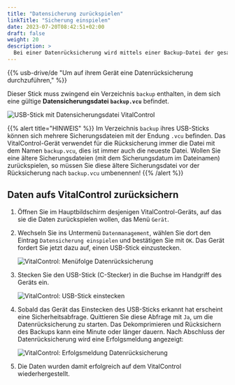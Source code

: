 ```yaml
---
title: "Datensicherung zurückspielen"
linkTitle: "Sicherung einspielen"
date: 2023-07-20T08:42:51+02:00
draft: false
weight: 20
description: >
  Bei einer Datenrücksicherung wird mittels einer Backup-Datei der gesamte Datenbestand des VitalControl-Geräts wiederhergestellt.
---
```

{{% usb-drive/de "Um auf ihrem Gerät eine Datenrücksicherung durchzuführen," %}}

Dieser Stick muss zwingend ein Verzeichnis `backup` enthalten, in dem sich eine gültige **Datensicherungsdatei `backup.vcu`** befindet.

![USB-Stick mit Datensicherungsdatei VitalControl](../images/backup-datei.png)

{{% alert title="HINWEIS" %}}
Im Verzeichnis `backup` ihres USB-Sticks können sich mehrere Sicherungsdateien mit der Endung `.vcu` befinden. Das VitalControl-Gerät verwendet für die Rücksicherung immer die Datei mit dem Namen `backup.vcu`, dies ist immer auch die neueste Datei. Wollen Sie eine ältere Sicherungsdateien (mit dem Sicherungsdatum im Dateinamen) zurückspielen, so müssen Sie diese ältere Sicherungsdatei vor der Rücksicherung nach `backup.vcu` umbenennen!
{{% /alert %}}

## Daten aufs VitalControl zurücksichern

1. Öffnen Sie im Hauptbildschirm desjenigen VitalControl-Geräts, auf das sie die Daten zurückspielen wollen, das Menü `Gerät`.

2. Wechseln Sie ins Untermenü `Datenmanagement`, wählen Sie dort den Eintrag `Datensicherung einspielen` und bestätigen Sie mit `OK`. Das Gerät fordert Sie jetzt dazu auf, einen USB-Stick einzustecken.

   ![VitalControl: Menüfolge Datenrücksicherung](../images/restore.png)

3. Stecken Sie den USB-Stick (C-Stecker) in die Buchse im Handgriff des Geräts ein.

   ![VitalControl: USB-Stick einstecken](/images/firmware/update/plug-in-dual-usb-stick.svg)

4. Sobald das Gerät das Einstecken des USB-Sticks erkannt hat erscheint eine Sicherheitsabfrage. Quittieren Sie diese Abfrage mit `Ja`, um die Datenrücksicherung zu starten. Das Dekomprimieren und Rücksichern des Backups kann eine Minute oder länger dauern. Nach Abschluss der Datenrücksicherung wird eine Erfolgsmeldung angezeigt:

   ![VitalControl: Erfolgsmeldung Datenrücksicherung](../images/restore-done.png)

5. Die Daten wurden damit erfolgreich auf dem VitalControl wiederhergestellt.
